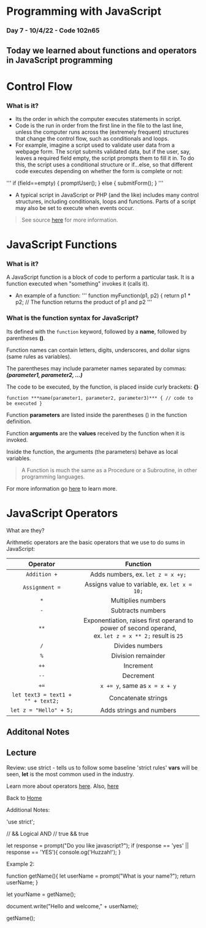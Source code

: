 # Programming with JavaScript

### Day 7 - 10/4/22 - Code 102n65

## Today we learned about functions and operators in JavaScript programming

# Control Flow

### What is it?

* Its the order in which the computer executes statements in script.
* Code is the run in order from the first line in the file to the last line, unless the computer runs across the (extremely frequent) structures that change the control flow, such as conditionals and loops.
* For example, imagine a script used to validate user data from a webpage form. The script submits validated data, but if the user, say, leaves a required field empty, the script prompts them to fill it in. To do this, the script uses a conditional structure or if...else, so that different code executes depending on whether the form is complete or not:

'''
if (field==empty) {
    promptUser();
} else {
    submitForm();
}
'''

* A typical script in JavaScript or PHP (and the like) includes many control structures, including conditionals, loops and functions. Parts of a script may also be set to execute when events occur.

> See source [here](https://developer.mozilla.org/en-US/docs/Glossary/Control_flow) for more information.

# JavaScript Functions

### What is it?

A JavaScript function is a block of code to perform a particular task. It is a function executed when "something" invokes it (calls it).

* An example of a function:
'''
function myFunction(p1, p2) {
  return p1 * p2;   // The function returns the product of p1 and p2
'''

### What is the function syntax for JavaScript?

Its defined with the `function` keyword, followed by a **name**, followed by parentheses **()**.

Function names can contain letters, digits, underscores, and dollar signs (same rules as variables).

The parentheses may include parameter names separated by commas:
***(parameter1, parameter2, ...)***

The code to be executed, by the function, is placed inside curly brackets: **{}**

`
function ***name(parameter1, parameter2, parameter3)*** {
  // code to be executed
}
`

Function **parameters** are listed inside the parentheses () in the function definition.

Function **arguments** are the **values** received by the function when it is invoked.

Inside the function, the arguments (the parameters) behave as local variables.

> A Function is much the same as a Procedure or a Subroutine, in other programming languages.

For more information go [here](https://www.w3schools.com/js/js_operators.asp) to learn more.

# JavaScript Operators

What are they?

Arithmetic operators are the basic operators that we use to do sums in JavaScript:

| **Operator**            |      **Function** |
| :---: | :---: |
| `Addition +` | Adds numbers, ex. `let z = x +y;` |
| `Assignment =` | Assigns value to variable, ex. `let x = 10;` |
| `*` | Multiplies numbers |
| `-` | Subtracts numbers |
| `**` | Exponentiation, raises first operand to power of second operand, <br>ex. `let z = x ** 2;` result is `25` |
| `/`| Divides numbers |
| `%` | Division remainder|
| `++` | Increment |
| `--`| Decrement|
| `+=`| `x += y`, same as `x = x + y`|
| `let text3 = text1 + "" + text2;`| Concatenate strings |
| `let z = "Hello" + 5;`| Adds strings and numbers|

## Additonal Notes

## Lecture

Review:
use strict - tells us to follow some baseline 'strict rules'
**vars** will be seen, **let** is the most common used in the industry.

Learn more about operators [here](https://www.w3schools.com/js/js_operators.asp). Also, [here](https://www.w3schools.com/js/js_arithmetic.asp)

Back to [Home](https://jabuan0910.github.io/reading-notes-v2/)



Additional Notes:

'use strict';

<!-- // Logical Operators -->

// && Logical AND
// true && true

let response = prompt("Do you like javascript?");
if (response == 'yes' || response == 'YES'){
  console.og('Huzzah!');
}


<!-- STRUCTURE OF A FUNCTION -->

<!-- FUNCTION DECLARATION -->
 <!-- function functionName(parameters){code to be executed} -->

<!-- Example:

function addTwoNumbers(number1, number2,){
  console.log (number1 + number2);
  return number1 + number2;
}

addTwoNumbers("Hello", "world"); -->

Example 2:

function getName(){
  let userName = prompt("What is your name?");
  return userName;
}

let yourName = getName();

document.write("Hello and welcome," + userName);



getName();

